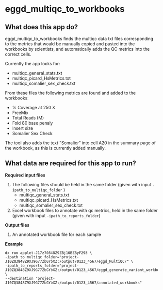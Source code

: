 # eggd_multiqc_to_workbooks

## What does this app do? ##

eggd_multiqc_to_workbooks finds the multiqc data txt files corresponding to the metrics that would be manually copied and pasted into the workbooks by scientists, and automatically adds the QC metrics into the correct cells.

Currently the app looks for:
- multiqc_general_stats.txt
- multiqc_picard_HsMetrics.txt
- multiqc_somalier_sex_check.txt

From these files the following metrics are found and added to the workbooks:
- % Coverage at 250 X
- FreeMix
- Total Reads (M)
- Fold 80 base penaly
- Insert size
- Somalier Sex Check

The tool also adds the text "Somalier" into cell A20 in the summary page of the workbook, as this is currently added manually.

## What data are required for this app to run? ##

**Required input files**

1. The following files should be held in the same folder (given with input `-ipath_to_multiqc_folder` )
    - multiqc_general_stats.txt
    - multiqc_picard_HsMetrics.txt
    - multiqc_somalier_sex_check.txt
2. Excel workbook files to annotate with qc metrics, held in the same folder (given with input `-ipath_to_reports_folder`)

**Output files**

1. An annotated workbook file for each sample

**Example**

```
dx run applet-J17z70848Z9ZBj16BZ8yF293 \
-ipath_to_multiqc_folder="project-J10ZQ3848Z9XJ9G77ZbGYbXZ:/output/0123_4567/eggd_MultiQC/" \
-ipath_to_reports_folder="project-J10ZQ3848Z9XJ9G77ZbGYbXZ:/output/0123_4567/eggd_generate_variant_workbook/" \
--destination "project-J10ZQ3848Z9XJ9G77ZbGYbXZ:/output/0123_4567/annotated_workbooks"
```